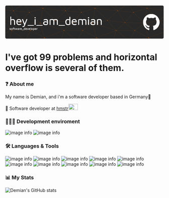 ![Header](./github-header-image.png)

# I've got 99 problems and horizontal overflow is several of them.
### ❓ About me
My name is Demian, and i'm a software developer based in Germany📍

🏦 Software developer at <a href=https://hmstr.de/>hmstr</a><img src="https://camo.githubusercontent.com/63371d36886ee658f5a97401f393e1ab1684b2fd3de674b8f5efc7d410b2a3d0/68747470733a2f2f6d656469612e67697068792e636f6d2f6d656469612f57556c706c634d704f43456d5447427442572f67697068792e676966" height="20px" width="30px" />

### 👨🏼‍💻 Development enviroment
![image info](https://img.shields.io/badge/mac%20os-000000?style=for-the-badge&logo=apple&logoColor=white)
![image info](https://img.shields.io/badge/IntelliJ_IDEA-000000.svg?style=for-the-badge&logo=intellij-idea&logoColor=white)

### 🛠 Languages & Tools
![image info](https://img.shields.io/badge/Google_Cloud-4285F4?style=for-the-badge&logo=google-cloud&logoColor=white)
![image info](https://img.shields.io/badge/Python-14354C?style=for-the-badge&logo=python&logoColor=white)
![image info](https://img.shields.io/badge/HTML-239120?style=for-the-badge&logo=html5&logoColor=white)
![image info](https://img.shields.io/badge/CSS-239120?&style=for-the-badge&logo=css3&logoColor=white)
![image info](https://img.shields.io/badge/JavaScript-323330?style=for-the-badge&logo=javascript&logoColor=F7DF1E)
![image info](https://img.shields.io/badge/JavaScript-323330?style=for-the-badge&logo=javascript&logoColor=F7DF1E)
![image info](https://img.shields.io/badge/React-20232A?style=for-the-badge&logo=react&logoColor=61DAFB)
![image info](https://img.shields.io/badge/Material--UI-0081CB?style=for-the-badge&logo=material-ui&logoColor=white)
![image info](https://img.shields.io/badge/Redux-593D88?style=for-the-badge&logo=redux&logoColor=white)
![image info](https://img.shields.io/badge/MongoDB-4EA94B?style=for-the-badge&logo=mongodb&logoColor=white)

### 📊 My Stats
![Demian's GitHub stats](https://github-readme-stats.vercel.app/api?username=dmarkenstein&count_private=true)

<!--
**dmarkenstein/dmarkenstein** is a ✨ _special_ ✨ repository because its `README.md` (this file) appears on your GitHub profile.

Here are some ideas to get you started:

- 🔭 I’m currently working on ...
- 🌱 I’m currently learning ...
- 👯 I’m looking to collaborate on ...
- 🤔 I’m looking for help with ...
- 💬 Ask me about ...
- 📫 How to reach me: ...
- 😄 Pronouns: ...
- ⚡ Fun fact: ...
-->
